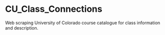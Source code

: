 # CU_Class_Connections
Web scraping University of Colorado course catalogue for class information and description.
